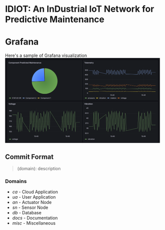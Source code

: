 # IDIOT: An InDustrial IoT Network for Predictive Maintenance

# Grafana 
Here's a sample of Grafana visualization
![Grafana view](./grafana.png)


## Commit Format
> (domain): description

### Domains
- *ca* - Cloud Application
- *ua* - User Application
- *an* - Actuator Node
- *sn* - Sensor Node
- *db* - Database
- *docs* - Documentation
- *misc* - Miscellaneous